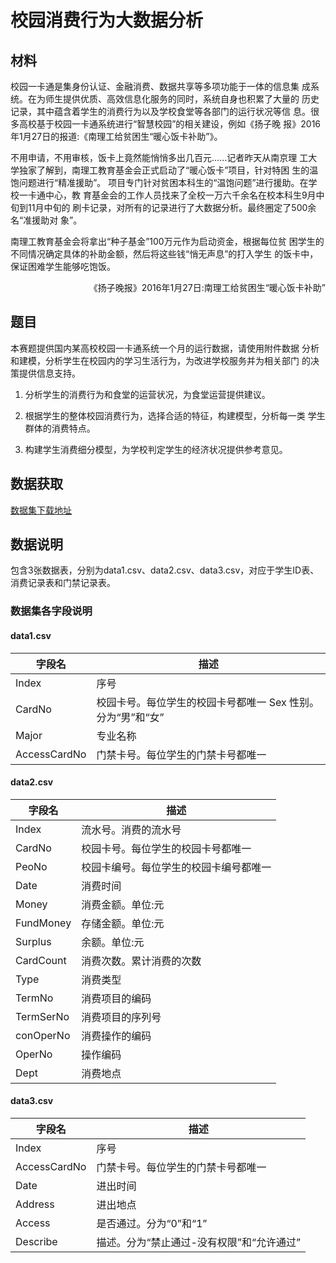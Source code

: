 # 校园消费行为大数据分析

## 材料

校园一卡通是集身份认证、金融消费、数据共享等多项功能于一体的信息集 成系统。在为师生提供优质、高效信息化服务的同时，系统自身也积累了大量的 历史记录，其中蕴含着学生的消费行为以及学校食堂等各部门的运行状况等信 息。很多高校基于校园一卡通系统进行“智慧校园”的相关建设，例如《扬子晚 报》2016年1月27日的报道:《南理工给贫困生“暖心饭卡补助”》。

不用申请，不用审核，饭卡上竟然能悄悄多出几百元......记者昨天从南京理 工大学独家了解到，南理工教育基金会正式启动了“暖心饭卡”项目，针对特困 生的温饱问题进行“精准援助”。
项目专门针对贫困本科生的“温饱问题”进行援助。在学校一卡通中心，教 育基金会的工作人员找来了全校一万六千余名在校本科生9月中旬到11月中旬的 刷卡记录，对所有的记录进行了大数据分析。最终圈定了500余名“准援助对 象”。

南理工教育基金会将拿出“种子基金”100万元作为启动资金，根据每位贫 困学生的不同情况确定具体的补助金额，然后将这些钱“悄无声息”的打入学生 的饭卡中，保证困难学生能够吃饱饭。

<p align="right">《扬子晚报》2016年1月27日:南理工给贫困生“暖心饭卡补助”</p>

## 题目

本赛题提供国内某高校校园一卡通系统一个月的运行数据，请使用附件数据 分析和建模，分析学生在校园内的学习生活行为，为改进学校服务并为相关部门 的决策提供信息支持。

1. 分析学生的消费行为和食堂的运营状况，为食堂运营提供建议。

2. 根据学生的整体校园消费行为，选择合适的特征，构建模型，分析每一类 学生群体的消费特点。

3. 构建学生消费细分模型，为学校判定学生的经济状况提供参考意见。

## 数据获取

[数据集下载地址](https://gitee.com/nonlinearthink/data_set_of_nonlinearthink/tree/master/%E6%9F%90%E9%AB%98%E6%A0%A1%E6%A0%A1%E5%9B%AD%E6%B6%88%E8%B4%B9%E8%A1%8C%E4%B8%BA%E6%95%B0%E6%8D%AE%E9%9B%86)

## 数据说明

包含3张数据表，分别为data1.csv、data2.csv、data3.csv，对应于学生ID表、消费记录表和门禁记录表。

### 数据集各字段说明

#### data1.csv

|字段名|描述|
|-|-|
|Index|序号|
|CardNo|校园卡号。每位学生的校园卡号都唯一 Sex 性别。分为“男”和“女”|
|Major|专业名称|
|AccessCardNo|门禁卡号。每位学生的门禁卡号都唯一|

#### data2.csv

|字段名|描述|
|-|-|
|Index|流水号。消费的流水号|
|CardNo|校园卡号。每位学生的校园卡号都唯一|
|PeoNo|校园卡编号。每位学生的校园卡编号都唯一|
|Date|消费时间|
|Money|消费金额。单位:元|
|FundMoney|存储金额。单位:元|
|Surplus|余额。单位:元|
|CardCount|消费次数。累计消费的次数|
|Type|消费类型|
|TermNo|消费项目的编码|
|TermSerNo|消费项目的序列号|
|conOperNo|消费操作的编码|
|OperNo|操作编码|
|Dept|消费地点|

#### data3.csv

|字段名|描述|
|-|-|
|Index|序号|
|AccessCardNo|门禁卡号。每位学生的门禁卡号都唯一|
|Date|进出时间|
|Address|进出地点|
|Access|是否通过。分为“0”和“1”|
|Describe|描述。分为“禁止通过-没有权限”和“允许通过”|
